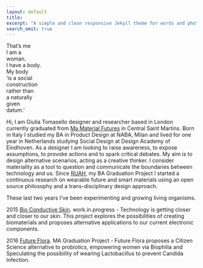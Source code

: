 ```yaml
---
layout: default
title: 
excerpt: "A simple and clean responsive Jekyll theme for words and photos."
search_omit: true
---
```

That’s me  
I am a  
woman.  
I have a body.  
My body  
‘is a social  
construction  
rather than  
a naturally  
given  
datum.’  

Hi, I am Giulia Tomasello designer and researcher based in London 
currently graduated from [Ma Material Futures](http://www.mamaterialfutures.tumblr.com/) in Central Saint Martins.
Born in Italy I studied my BA in Product Design at NABA, Milan
and lived for one year in Netherlands 
studying Social Design at Design Academy of Eindhoven.
As a designer I am looking to raise awareness, to expose assumptions, 
to provoke actions and to spark critical debates. 
My aim is to design alternative scenarios, acting as a creative thinker. 
I consider materiality as a tool to question and communicate the boundaries 
between technology and us. 
Since [RUAH](http://blog.arduino.cc/2013/04/27/an-interactive-corset-teaching-you-how-to-breath/), my BA Graduation Project I started a continuous research on wearable future and smart materials using an open source philosophy and a trans-disciplinary design approach.

These last two years I've been experimenting and growing living organisms.

2015 [Bio Conductive Skin](http://cargocollective.com/bioconductiveskin). work.in.progress - Technology is getting closer and closer to our skin. This project explores the possibilities of creating biomaterials and proposes alternative applications to our current electronic components.

2016 [Future Flora](http://cargocollective.com/futureflora). MA Graduation Project - Future Flora proposes a Citizen Science alternative to probiotics, empowering women via Biophilia and Speculating the possibility of wearing Lactobacillus to prevent Candida Infection.





